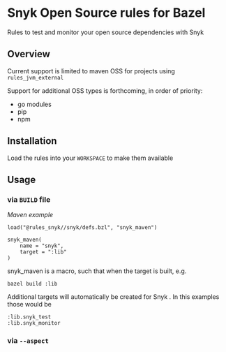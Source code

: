 # Snyk Open Source rules for Bazel

Rules to test and monitor your open source dependencies with Snyk

## Overview
Current support is limited to maven OSS for projects using `rules_jvm_external`

Support for additional OSS types is forthcoming, in order of priority:

- go modules
- pip
- npm

## Installation

Load the rules into your `WORKSPACE` to make them available

## Usage
### via `BUILD` file 

*Maven example*

```
load("@rules_snyk//snyk/defs.bzl", "snyk_maven")

snyk_maven(
    name = "snyk",
    target = ":lib"
)
```

snyk_maven is a macro, such that when the target is built, e.g.
```
bazel build :lib
```

Additional targets will automatically be created for Snyk .  In this examples those would be 
```
:lib.snyk_test
:lib.snyk_monitor
```


### via `--aspect`
